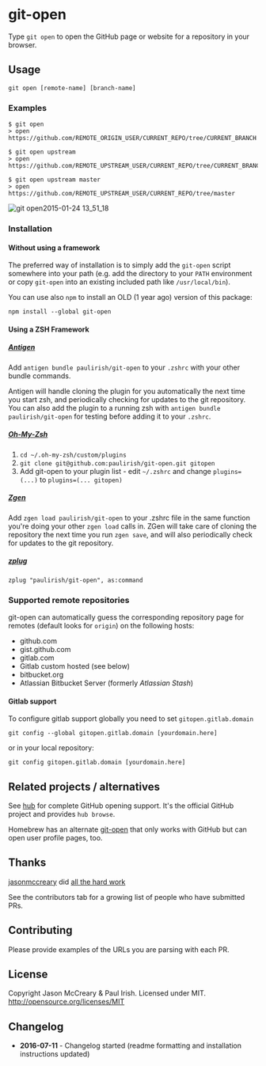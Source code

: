 # git-open

Type `git open` to open the GitHub page or website for a repository in your
browser.

## Usage

    git open [remote-name] [branch-name]

### Examples

    $ git open
    > open https://github.com/REMOTE_ORIGIN_USER/CURRENT_REPO/tree/CURRENT_BRANCH

    $ git open upstream
    > open https://github.com/REMOTE_UPSTREAM_USER/CURRENT_REPO/tree/CURRENT_BRANCH

    $ git open upstream master
    > open https://github.com/REMOTE_UPSTREAM_USER/CURRENT_REPO/tree/master

![git open2015-01-24 13_51_18](https://cloud.githubusercontent.com/assets/39191/5889192/244a0b72-a3d0-11e4-8ab9-55fc64228aaa.gif)

### Installation

#### Without using a framework

The preferred way of installation is to simply add the `git-open` script
somewhere into your path (e.g. add the directory to your `PATH` environment
or copy `git-open` into an existing included path like `/usr/local/bin`).

You can use also `npm` to install an OLD (1 year ago) version of this package:

    npm install --global git-open

#### Using a ZSH Framework

##### [Antigen](https://github.com/zsh-users/antigen)

Add `antigen bundle paulirish/git-open` to your `.zshrc` with your other bundle
commands.

Antigen will handle cloning the plugin for you automatically the next time you
start zsh, and periodically checking for updates to the git repository. You can
also add the plugin to a running zsh with `antigen bundle paulirish/git-open`
for testing before adding it to your `.zshrc`.

##### [Oh-My-Zsh](http://ohmyz.sh/)

1. `cd ~/.oh-my-zsh/custom/plugins`
1. `git clone git@github.com:paulirish/git-open.git gitopen`
1. Add git-open to your plugin list - edit `~/.zshrc` and change
   `plugins=(...)` to `plugins=(... gitopen)`

##### [Zgen](https://github.com/tarjoilija/zgen)
Add `zgen load paulirish/git-open` to your .zshrc file in the same function
you're doing your other `zgen load` calls in. ZGen will take care of cloning
the repository the next time you run `zgen save`, and will also periodically
check for updates to the git repository.

##### [zplug](https://github.com/zplug/zplug)

`zplug "paulirish/git-open", as:command`

### Supported remote repositories

git-open can automatically guess the corresponding repository page for remotes
(default looks for `origin`) on the following hosts:

- github.com
- gist.github.com
- gitlab.com
- Gitlab custom hosted (see below)
- bitbucket.org
- Atlassian Bitbucket Server (formerly _Atlassian Stash_)

#### Gitlab support

To configure gitlab support globally you need to set `gitopen.gitlab.domain`

    git config --global gitopen.gitlab.domain [yourdomain.here]

or in your local repository:

    git config gitopen.gitlab.domain [yourdomain.here]

## Related projects / alternatives

See [hub](https://github.com/github/hub) for complete GitHub opening support.
It's the official GitHub project and provides `hub browse`.

Homebrew has an alternate [git-open](https://github.com/jeffreyiacono/git-open)
that only works with GitHub but can open user profile pages, too.

## Thanks

[jasonmccreary](https://github.com/jasonmccreary/) did
[all the hard work](https://github.com/jasonmccreary/gh)

See the contributors tab for a growing list of people who have submitted PRs.

## Contributing
Please provide examples of the URLs you are parsing with each PR.

## License

Copyright Jason McCreary & Paul Irish. Licensed under MIT.  
http://opensource.org/licenses/MIT

## Changelog

- **2016-07-11** - Changelog started (readme formatting and installation
  instructions updated)
